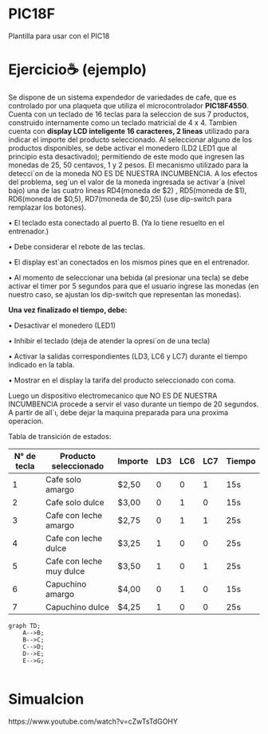 # PIC18F
Plantilla para usar con el PIC18


# <strong> Ejercicio☕ </strong> (ejemplo)
<p>
Se dispone de un sistema expendedor de variedades de cafe, que es controlado por una plaqueta
que utiliza el microcontrolador <strong>PIC18F4550</strong>. Cuenta con un teclado de 16 teclas para la
seleccion de sus 7 productos, construido internamente como un teclado matricial de 4 x 4.
Tambien cuenta con <strong>display LCD inteligente 16 caracteres, 2 lineas</strong> utilizado para indicar
el importe del producto seleccionado.
Al seleccionar alguno de los productos disponibles, se debe activar el monedero (LD2
LED1 que al principio esta desactivado); permitiendo de este modo que ingresen las monedas
de 25, 50 centavos, 1 y 2 pesos. El mecanismo utilizado para la detecci´on de la moneda NO ES
DE NUESTRA INCUMBENCIA. A los efectos del problema, seg´un el valor de la moneda
ingresada se activar´a (nivel bajo) una de las cuatro lineas RD4(moneda de $2) , RD5(moneda
de $1), RD6(moneda de $0,5), RD7(moneda de $0,25) (use dip-switch para remplazar los
botones).
</p>

<p>• El teclado esta conectado al puerto B. (Ya
lo tiene resuelto en el entrenador.)
</p>
<p>• Debe considerar el rebote de las teclas.</p>
<p>• El display est´an conectados en los mismos
pines que en el entrenador.
</p>
<p>• Al momento de seleccionar una bebida (al
presionar una tecla) se debe activar el timer por 5 segundos para que el usuario ingrese las monedas (en
nuestro caso, se ajustan los dip-switch que representan
las monedas).
</p>

<strong> Una vez finalizado el tiempo, debe: </strong>
<p>• Desactivar el monedero (LED1)</p>
<p>• Inhibir el teclado (deja de atender la opresi´on de una tecla)</p>
<p>• Activar la salidas correspondientes (LD3, LC6 y LC7) durante el tiempo indicado
en la tabla.</p>
<p>• Mostrar en el display la tarifa del producto seleccionado con coma.</p>

<p>Luego un dispositivo electromecanico que NO ES DE NUESTRA INCUMBENCIA procede a servir el vaso durante un tiempo de 20 segundos. A partir de all´ı, debe dejar
la maquina preparada para una proxima operacion.</p>

Tabla de transición de estados:

| N° de tecla | Producto seleccionado  | Importe  | LD3 | LC6  | LC7  | Tiempo |
| --- | --- | --- | --- | --- | --- | --- |
| 1  | Cafe solo amargo | $2,50  | 0 | 0 | 1 | 15s |
| 2 | Cafe solo dulce  | $3,00 | 0 | 1 | 0 | 15s |
| 3 | Cafe con leche amargo  | $2,75 | 0 | 1 | 1 | 25s |
| 4 | Cafe con leche dulce | $3,25  | 1 | 0 | 0 | 25s |
| 5 | Cafe con leche muy dulce | $3,50 | 1 | 0 | 1 | 25s |
| 6 | Capuchino amargo | $4,00 | 0 | 1 | 0 | 15s |
| 7 | Capuchino dulce | $4,25  | 1 | 0 | 0 | 25s |


```mermaid
graph TD;
    A-->B;
    B-->C;
    C-->D;
    D-->E;
    E-->G;
    
```

# <strong> Simualcion </strong>
<p>https://www.youtube.com/watch?v=cZwTsTdGOHY</p>
